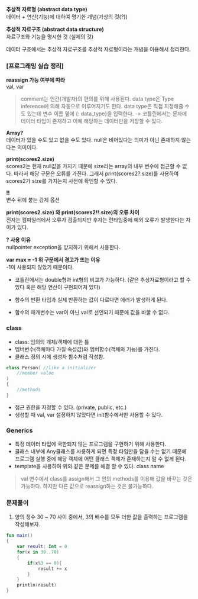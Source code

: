 <b>추상적 자료형 (abstract data type)</b>   
데이터 + 연산(기능)에 대하여 명기한 개념(가상의 것(?))

<b>추상적 자료구조 (abstract data structure)</b>   
자료구조와 기능을 명시한 것 (실제의 것)

데이터 구조에서는 추상적 자료구조를 추상적 자료형이라는 개념을 이용해서 정리한다.

### [프로그래밍 실습 정리]   
<b>reassign 가능 여부에 따라</b>   
val, var

> comment는 인간(개발자)의 편의를 위해 사용된다.
> data type은 Type inference에 의해 자동으로 이루어지기도 한다.
> data type은 직접 지정해줄 수도 있는데 변수 이름 옆에 {: data_type}을 입력한다.
> -> 코틀린에서는 문자에 데이터 타입이 존재하고 이에 해당하는 데이터만을 저장할 수 있다.

<b>Array<Int>?</b>   
데이터가 있을 수도 있고 없을 수도 있다. null은 비어있다는 의미가 아닌 존재하지 않는다는 의미이다.

<b>print(scores2.size)</b>   
scores2는 현재 null값을 가지기 때문에 size라는 array<int>의 내부 변수에 접근할 수 없다. 따라서 해당 구문은 오류를 가진다. 그래서 print(scores2?.size)를 사용하여 scores2가 size를 가지는지 사전에 확인할 수 있다.

<b>!!</b>   
변수 뒤에 붙는 강제 옵션

<b>print(scores2.size) 와 print(scores2!!.size)의 오류 차이</b>   
전자는 컴파일러에서 오류가 검출되지만 후자는 런타임중에 예외 오류가 발생한다는 차이가 있다.

<b>? 사용 이유</b>   
nullpointer exception을 방지하기 위해서 사용한다.

<b>var max = -1 위 구문에서 경고가 뜨는 이유</b>   
-1이 사용되지 않았기 때문이다.

* 코틀린에서는 double형과 int형의 비교가 가능하다. 
(같은 추상자료형이라고 할 수있다 혹은 해당 연산이 구현되어져 있다)

* 함수의 반환 타입과 실제 반환하는 값이 다르다면 에러가 발생하게 된다.

* 함수의 매개변수는 var이 아닌 val로 선언되기 때문에 값을 바꿀 수 없다.

### class   
* class: 임의의 개체/객체에 대한 틀   
* 멤버변수(객체마다 가질 속성값)와 멤버함수(객체의 기능)를 가진다.
* 클래스 정의 시에 생성자 함수처럼 작성함.
```kotlin   
class Person( //like a initializer
    //member value
)
{
    //methods
}
```
* 접근 권한을 지정할 수 있다. (private, public, etc.)
* 생성할 때 val, var 설정하지 않았다면 init함수에서만 사용할 수 있다.

### Generics   
* 특정 데이터 타입에 국한되지 않는 프로그램을 구현하기 위해 사용한다.
* 클래스 내부에 Any클래스를 사용하게 되면 특정 타입만을 담을 수는 없기 때문에 프로그램 실행 중에 해당 객체에 어떤 클래스 객체가 존재하는지 알 수 없게 된다.
* template을 사용하여 위와 같은 문제를 해결 할 수 있다. class name<type>

> val 변수에서 class를 assign해서 그 안의 methods를 이용해 값을 바꾸는 것은 가능하다. 하지만 다른 값으로 reassign하는 것은 불가능하다.

### 문제풀이
1. 양의 정수 30 ~ 70 사이 중에서, 3의 배수를 모두 더한 값을 출력하는 프로그램을 작성해보자.
```kotlin
fun main()
{
    var result: Int = 0
    for(x in 30..70)
    {
        if(x%3 == 0){
            result += x
        }
    }
    println(result)
}
```
